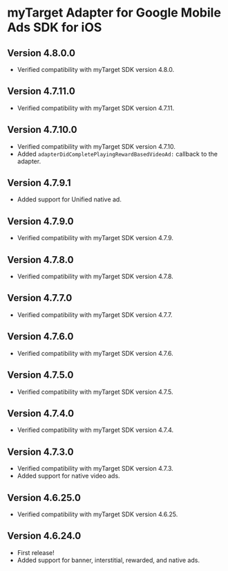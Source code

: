 # myTarget Adapter for Google Mobile Ads SDK for iOS

## Version 4.8.0.0
- Verified compatibility with myTarget SDK version 4.8.0.

## Version 4.7.11.0
- Verified compatibility with myTarget SDK version 4.7.11.

## Version 4.7.10.0
- Verified compatibility with myTarget SDK version 4.7.10.
- Added `adapterDidCompletePlayingRewardBasedVideoAd:` callback to the adapter.

## Version 4.7.9.1
- Added support for Unified native ad.

## Version 4.7.9.0
- Verified compatibility with myTarget SDK version 4.7.9.

## Version 4.7.8.0
- Verified compatibility with myTarget SDK version 4.7.8.

## Version 4.7.7.0
- Verified compatibility with myTarget SDK version 4.7.7.

## Version 4.7.6.0
- Verified compatibility with myTarget SDK version 4.7.6.

## Version 4.7.5.0
- Verified compatibility with myTarget SDK version 4.7.5.

## Version 4.7.4.0
- Verified compatibility with myTarget SDK version 4.7.4.

## Version 4.7.3.0
- Verified compatibility with myTarget SDK version 4.7.3.
- Added support for native video ads.

## Version 4.6.25.0
- Verified compatibility with myTarget SDK version 4.6.25.

## Version 4.6.24.0
- First release!
- Added support for banner, interstitial, rewarded, and native ads.
